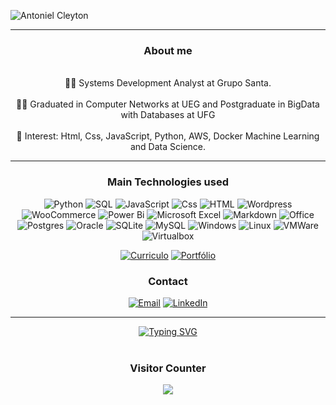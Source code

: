 
![Antoniel Cleyton](https://github.com/AntonielCleyton/AntonielCleyton/assets/63554417/1a5960a2-cd1c-44de-98ed-82f31cc80090)

<hr>
<div align="center">
  <h3>About me</h3>
</div>
<div align="center">
  <br>👨‍💻 Systems Development Analyst at Grupo Santa.</br>
  <br>👨‍🎓 Graduated in Computer Networks at UEG and Postgraduate in BigData with Databases at UFG</br>
  <br>🎯 Interest: Html, Css, JavaScript, Python, AWS, Docker Machine Learning and Data Science.</br>
</div>
<div align="center">
<hr>
  
<h3>Main Technologies used</h3> 

![Python](https://img.shields.io/badge/Python-3776AB?logo=python&logoColor=white&style=for-the-badge)
![SQL](https://img.shields.io/badge/SQL-316192?style=for-the-badge&logo=postgresql&logoColor=white)
![JavaScript](https://img.shields.io/badge/JavaScript-F7DF1E?logo=javascript&logoColor=black&style=for-the-badge)
![Css](https://img.shields.io/badge/CSS-239120?&style=for-the-badge&logo=css3&logoColor=white)
![HTML](https://img.shields.io/badge/HTML-239120?style=for-the-badge&logo=html5&logoColor=white)
![Wordpress](https://img.shields.io/badge/WordPress-21759B?logo=wordpress&logoColor=white&style=for-the-badge)
![WooCommerce](https://img.shields.io/badge/Woo_Commerce-96588A?logo=woo&logoColor=white&style=for-the-badge)
![Power Bi](https://img.shields.io/badge/power_bi-F2C811?style=for-the-badge&logo=powerbi&logoColor=black)
![Microsoft Excel](https://img.shields.io/badge/Microsoft_Excel-217346?style=for-the-badge&logo=microsoft-excel&logoColor=white)
![Markdown](https://img.shields.io/badge/Markdown-000000?logo=markdown&logoColor=white&style=for-the-badge)
![Office](https://img.shields.io/badge/Office_365-D83B01?logo=microsoft-office&logoColor=white&style=for-the-badge)
![Postgres](https://img.shields.io/badge/postgres-%23316192.svg?style=for-the-badge&logo=postgresql&logoColor=white)
![Oracle](https://img.shields.io/badge/Oracle-F80000?style=for-the-badge&logo=oracle&logoColor=white)
![SQLite](https://img.shields.io/badge/sqlite-%2307405e.svg?style=for-the-badge&logo=sqlite&logoColor=white)
![MySQL](https://img.shields.io/badge/mysql-4479A1.svg?style=for-the-badge&logo=mysql&logoColor=white)
![Windows](https://img.shields.io/badge/Windows-017AD7?logo=windows&logoColor=white&style=for-the-badge)
![Linux](https://img.shields.io/badge/Linux-E34F26?logo=linux&logoColor=black&style=for-the-badge)
![VMWare](https://img.shields.io/badge/-VMWare-607078?logo=vmware&logoColor=white&style=for-the-badge)
![Virtualbox](https://img.shields.io/badge/VirtualBox-183A61?logo=virtualbox&logoColor=white&style=for-the-badge)


[![Curriculo](https://img.shields.io/badge/CV-%23FF0000.svg?style=for-the-badge&logo=adobe&logoColor=white)](https://www.linkedin.com/in/antonielcleyton/)
[![Portfólio](https://img.shields.io/badge/Portfolio-F38020?style=for-the-badge&logo=Cloudflare&logoColor=white)](https://antonielcleyton.github.io/)

### Contact

[![Email](https://img.shields.io/badge/Gmail-EA4335?logo=gmail&logoColor=white&style=for-the-badge)](mailto:antonielcbs@gmail.com)
[![LinkedIn](https://img.shields.io/badge/LinkedIn-0A66C2?logo=linkedin&logoColor=white&style=for-the-badge)](https://www.linkedin.com/in/antonielcleyton/)






</div>


<!DOCTYPE html><html lang="pt-br"><head><meta charset="UTF-8"><meta name="viewport" content="width=device-width, initial-scale=1.0"></head><body><div id="chat-container"><div class="message"><p></p></div><hr><div class="message"><p></p></div></div></body></html>

<div align="center">
  <a href="https://git.io/typing-svg"><img src="https://readme-typing-svg.demolab.com?font=Fira+Code&pause=1000&color=F7F7F7&center=true&vCenter=true&random=false&width=435&lines=Thank+you+for+your+attention!" alt="Typing SVG" /></a>
</div>

</div>
<div align="center">
<br><p align="centre"><h3>Visitor Counter</h3></p>  
<p align="center"><img align="center" src="https://profile-counter.glitch.me/{AntonielCleyton}/count.svg" /></p> 
<br></div>





